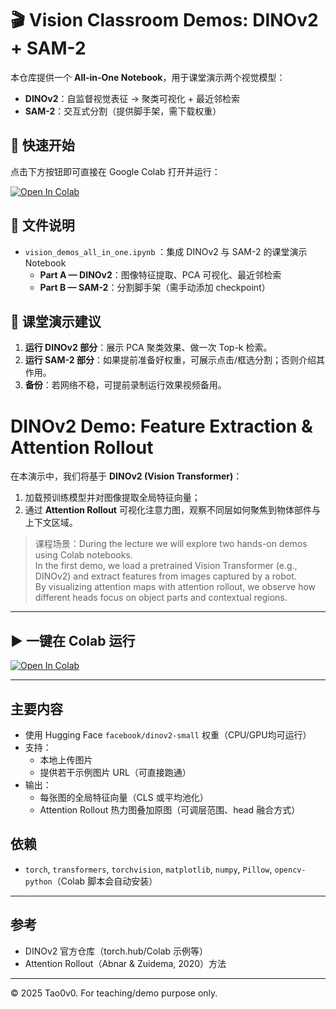 # 🎬 Vision Classroom Demos: DINOv2 + SAM-2

本仓库提供一个 **All-in-One Notebook**，用于课堂演示两个视觉模型：

- **DINOv2**：自监督视觉表征 → 聚类可视化 + 最近邻检索
- **SAM-2**：交互式分割（提供脚手架，需下载权重）

## 🚀 快速开始

点击下方按钮即可直接在 Google Colab 打开并运行：

[![Open In Colab](https://colab.research.google.com/assets/colab-badge.svg)](https://colab.research.google.com/github/Tao0v0/DINOv2_demo/blob/main/vision_demos_all_in_one.ipynb)

## 📂 文件说明
- `vision_demos_all_in_one.ipynb` ：集成 DINOv2 与 SAM-2 的课堂演示 Notebook  
  - **Part A — DINOv2**：图像特征提取、PCA 可视化、最近邻检索  
  - **Part B — SAM-2**：分割脚手架（需手动添加 checkpoint）

## 📝 课堂演示建议
1. **运行 DINOv2 部分**：展示 PCA 聚类效果、做一次 Top-k 检索。  
2. **运行 SAM-2 部分**：如果提前准备好权重，可展示点击/框选分割；否则介绍其作用。  
3. **备份**：若网络不稳，可提前录制运行效果视频备用。


# DINOv2 Demo: Feature Extraction & Attention Rollout

在本演示中，我们将基于 **DINOv2 (Vision Transformer)**：
1. 加载预训练模型并对图像提取全局特征向量；
2. 通过 **Attention Rollout** 可视化注意力图，观察不同层如何聚焦到物体部件与上下文区域。

> 课程场景：During the lecture we will explore two hands-on demos using Colab notebooks.  
> In the first demo, we load a pretrained Vision Transformer (e.g., DINOv2) and extract features from images captured by a robot.  
> By visualizing attention maps with attention rollout, we observe how different heads focus on object parts and contextual regions.

---

## ▶️ 一键在 Colab 运行

[![Open In Colab](https://colab.research.google.com/assets/colab-badge.svg)](https://colab.research.google.com/github/Tao0v0/DINOv2_demo/blob/main/dinov2_attn_rollout_demo.ipynb)

---

## 主要内容
- 使用 Hugging Face `facebook/dinov2-small` 权重（CPU/GPU均可运行）
- 支持：
  - 本地上传图片
  - 提供若干示例图片 URL（可直接跑通）
- 输出：
  - 每张图的全局特征向量（CLS 或平均池化）
  - Attention Rollout 热力图叠加原图（可调层范围、head 融合方式）

## 依赖
- `torch`, `transformers`, `torchvision`, `matplotlib`, `numpy`, `Pillow`, `opencv-python`（Colab 脚本会自动安装）

---

## 参考
- DINOv2 官方仓库（torch.hub/Colab 示例等）  
- Attention Rollout（Abnar & Zuidema, 2020）方法

---

© 2025 Tao0v0. For teaching/demo purpose only.
